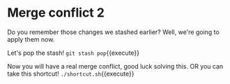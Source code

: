 # Merge conflict 2

Do you remember those changes we stashed earlier? Well, we're going to apply them now.

Let's pop the stash! `git stash pop`{{execute}}

Now you will have a real merge conflict, good luck solving this. OR you can take this shortcut! `./shortcut.sh`{{execute}}